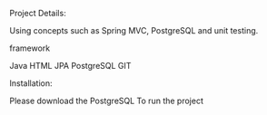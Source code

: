 ﻿Project Details:


Using concepts such as Spring MVC, PostgreSQL and unit testing.

framework

Java
HTML
JPA
PostgreSQL
GIT 

Installation:

Please download the PostgreSQL To run the project


